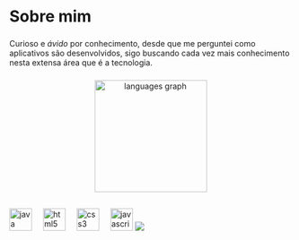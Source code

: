 <h1 align="left">Sobre mim</h1>

###

Curioso e _ávido_ por conhecimento, desde que me perguntei como aplicativos são desenvolvidos, sigo buscando cada vez mais conhecimento nesta extensa área que é a tecnologia.

###

<div align="center">
  <img src="https://github-readme-stats.vercel.app/api/top-langs?username=jupiracijunior&locale=en&hide_title=false&layout=compact&card_width=320&langs_count=7&theme=dark&hide_border=false&order=2" height="200" alt="languages graph"  />
</div>

###

<h2 align="left"></h2>

###

<div align="left">
  <img src="https://cdn.jsdelivr.net/gh/devicons/devicon/icons/java/java-original.svg" height="40" alt="java logo"  />
  <img width="12" />
  <img src="https://cdn.jsdelivr.net/gh/devicons/devicon/icons/html5/html5-original.svg" height="40" alt="html5 logo"  />
  <img width="12" />
  <img src="https://cdn.jsdelivr.net/gh/devicons/devicon/icons/css3/css3-original.svg" height="40" alt="css3 logo"  />
  <img width="12" />
  <img src="https://cdn.jsdelivr.net/gh/devicons/devicon/icons/javascript/javascript-original.svg" height="40" alt="javascript logo"  />
  <img src="https://cdn.jsdelivr.net/gh/devicons/devicon@latest/icons/visualbasic/visualbasic-original.svg" />
</div>

###
